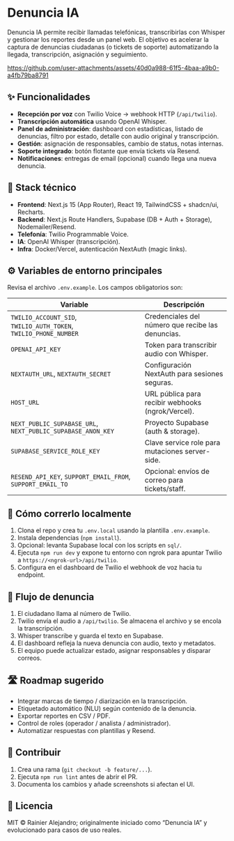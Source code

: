 # Denuncia IA

Denuncia IA permite recibir llamadas telefónicas, transcribirlas con Whisper y gestionar los reportes desde un panel web. El objetivo es acelerar la captura de denuncias ciudadanas (o tickets de soporte) automatizando la llegada, transcripción, asignación y seguimiento.

https://github.com/user-attachments/assets/40d0a988-61f5-4baa-a9b0-a4fb79ba8791

## ✨ Funcionalidades
- **Recepción por voz** con Twilio Voice → webhook HTTP (`/api/twilio`).
- **Transcripción automática** usando OpenAI Whisper.
- **Panel de administración**: dashboard con estadísticas, listado de denuncias, filtro por estado, detalle con audio original y transcripción.
- **Gestión**: asignación de responsables, cambio de status, notas internas.
- **Soporte integrado**: botón flotante que envía tickets vía Resend.
- **Notificaciones**: entregas de email (opcional) cuando llega una nueva denuncia.

## 🧱 Stack técnico
- **Frontend**: Next.js 15 (App Router), React 19, TailwindCSS + shadcn/ui, Recharts.
- **Backend**: Next.js Route Handlers, Supabase (DB + Auth + Storage), Nodemailer/Resend.
- **Telefonía**: Twilio Programmable Voice.
- **IA**: OpenAI Whisper (transcripción).
- **Infra**: Docker/Vercel, autenticación NextAuth (magic links).

## ⚙️ Variables de entorno principales
Revisa el archivo `.env.example`. Los campos obligatorios son:

| Variable | Descripción |
|----------|-------------|
| `TWILIO_ACCOUNT_SID`, `TWILIO_AUTH_TOKEN`, `TWILIO_PHONE_NUMBER` | Credenciales del número que recibe las denuncias. |
| `OPENAI_API_KEY` | Token para transcribir audio con Whisper. |
| `NEXTAUTH_URL`, `NEXTAUTH_SECRET` | Configuración NextAuth para sesiones seguras. |
| `HOST_URL` | URL pública para recibir webhooks (ngrok/Vercel). |
| `NEXT_PUBLIC_SUPABASE_URL`, `NEXT_PUBLIC_SUPABASE_ANON_KEY` | Proyecto Supabase (auth & storage). |
| `SUPABASE_SERVICE_ROLE_KEY` | Clave service role para mutaciones server-side. |
| `RESEND_API_KEY`, `SUPPORT_EMAIL_FROM`, `SUPPORT_EMAIL_TO` | Opcional: envíos de correo para tickets/staff. |

## 🚀 Cómo correrlo localmente
1. Clona el repo y crea tu `.env.local` usando la plantilla `.env.example`.
2. Instala dependencias (`npm install`).
3. Opcional: levanta Supabase local con los scripts en `sql/`.
4. Ejecuta `npm run dev` y expone tu entorno con ngrok para apuntar Twilio a `https://<ngrok-url>/api/twilio`.
5. Configura en el dashboard de Twilio el webhook de voz hacia tu endpoint.

## 🧭 Flujo de denuncia
1. El ciudadano llama al número de Twilio.
2. Twilio envía el audio a `/api/twilio`. Se almacena el archivo y se encola la transcripción.
3. Whisper transcribe y guarda el texto en Supabase.
4. El dashboard refleja la nueva denuncia con audio, texto y metadatos.
5. El equipo puede actualizar estado, asignar responsables y disparar correos.

## 🛣 Roadmap sugerido
- Integrar marcas de tiempo / diarización en la transcripción.
- Etiquetado automático (NLU) según contenido de la denuncia.
- Exportar reportes en CSV / PDF.
- Control de roles (operador / analista / administrador).
- Automatizar respuestas con plantillas y Resend.

## 🤝 Contribuir
1. Crea una rama (`git checkout -b feature/...`).
2. Ejecuta `npm run lint` antes de abrir el PR.
3. Documenta los cambios y añade screenshots si afectan el UI.

## 📄 Licencia
MIT © Rainier Alejandro; originalmente iniciado como “Denuncia IA” y evolucionado para casos de uso reales.

